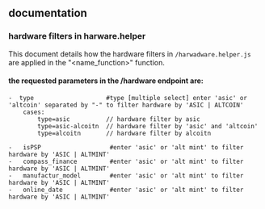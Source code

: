## documentation

### hardware filters in harware.helper

This document details how the hardware filters in `/harwadware.helper.js` are applied in the "<name_function>" function.

#### the requested parameters in the /hardware endpoint are:

    -  type                    #type [multiple select] enter 'asic' or 'altcoin' separated by "-" to filter hardware by 'ASIC | ALTCOIN'
        cases:
            type=asic          // hardware filter by asic
            type=asic-alcoitn  // hardware filter by 'asic' and 'altcoin'
            type=alcoitn       // hardware filter by alcoitn
        
    -   isPSP                   #enter 'asic' or 'alt mint' to filter hardware by 'ASIC | ALTMINT'
    -   compass_finance         #enter 'asic' or 'alt mint' to filter hardware by 'ASIC | ALTMINT'
    -   manufactur_model        #enter 'asic' or 'alt mint' to filter hardware by 'ASIC | ALTMINT'
    -   online_date             #enter 'asic' or 'alt mint' to filter hardware by 'ASIC | ALTMINT'




